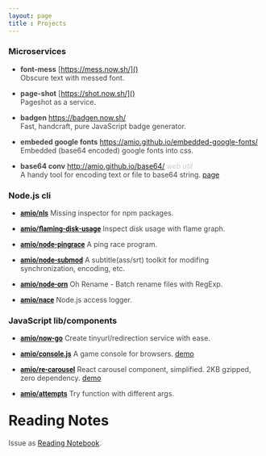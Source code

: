 ```yaml
---
layout: page
title : Projects
---
```


<style>
  h1, li { margin-top: 1em }
  strong a { font-family: Roboto, sans-serif }
  em { color: #ccc }
  p { color: #444 }
</style>

### Microservices

- **font-mess** [https://mess.now.sh/]()  
  Obscure text with messed font.

- **page-shot** [https://shot.now.sh/]()  
  Pageshot as a service.

- **badgen** https://badgen.now.sh/  
  Fast, handcraft, pure JavaScript badge generator.

- **embeded google fonts** https://amio.github.io/embedded-google-fonts/  
  Embedded (base64 encoded) google fonts into css.

- **base64 conv** http://amio.github.io/base64/ *web util*  
  A handy tool for encoding text or file to base64 string. [page](http://amio.github.io/base64/)


### Node.js cli

- **[amio/nls](https://github.com/amio/nls/)**
  Missing inspector for npm packages.
  
- **[amio/flaming-disk-usage](https://github.com/amio/flaming-disk-usage/)**
  Inspect disk usage with flame graph.

- **[amio/node-pingrace](https://github.com/amio/node-pingrace/)**
  A ping race program.

- **[amio/node-submod](https://github.com/amio/node-submod/)**
  A subtitle(ass/srt) toolkit for modifing synchronization, encoding, etc.

- **[amio/node-orn](https://github.com/amio/node-orn/)**
  Oh Rename - Batch rename files with RegExp.

- **[amio/nace](https://github.com/amio/nace/)**
  Node.js access logger.

### JavaScript lib/components

- **[amio/now-go](https://github.com/amio/now-go/)**
  Create tinyurl/redirection service with ease.
  
- **[amio/console.js](https://github.com/amio/console.js/)**
  A game console for browsers. [demo](http://amio.github.io/console.js/)

- **[amio/re-carousel](https://github.com/amio/re-carousel/)**
  React carousel component, simplified. 2KB gzipped, zero dependency. [demo](https://amio.github.io/re-carousel/)

- **[amio/attempts](https://github.com/amio/attempts/)**
  Try function with different args.


# Reading Notes

Issue as [Reading Notebook](https://github.com/amio/amio.github.com/issues/).

